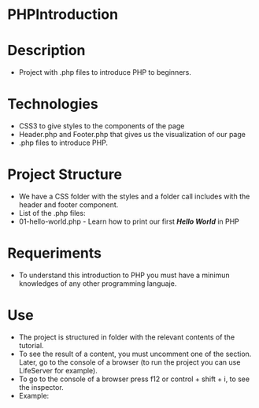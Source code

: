# PHPIntroduction
# Description
- Project with .php files to introduce PHP to beginners.

# Technologies 
- CSS3 to give styles to the components of the page
- Header.php and Footer.php that gives us the visualization of our page
- .php files to introduce PHP.
# Project Structure
- We have a CSS folder with the styles and a folder call includes with the header and footer component.
- List of the .php files:
- 01-hello-world.php
      - Learn how to print our first ***Hello World*** in PHP 
# Requeriments
- To understand this introduction to PHP you must have a minimun knowledges of any other programming languaje.
# Use 
- The project is structured in folder with the relevant contents of the tutorial.
- To see the result of a content, you must uncomment one of the section. Later, go to the console of a browser (to run the project you can use LifeServer for example).
- To go to the console of a browser press f12 or control + shift + i, to see the inspector.
- Example:
